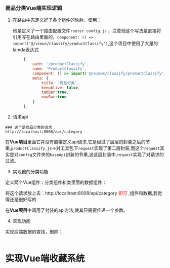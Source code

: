 ### 商品分类Vue端实现逻辑

1. 在路由中先定义好了各个组件的映射，使用：

   他是定义了一个路由配置文件`router.config.js` ，注意他这个写法是直接将引用写在路由里面的，`component: () => import('@/views/classify/productClassify')`,这个项目中使用了大量的lamda表达式

~~~javascript
		{
			path: '/productClassify',
			name: 'ProductClassify',
			component: () => import('@/views/classify/productClassify'),
			meta: {
				title: '商品分类',
				keepAlive: false,
				tabBar:true,
				navBar:true
			}
		},
~~~

2. 请求api

~~~http
### 这个是商品分类的请求
http://localhost:8008/api/category
~~~

在**Vue项目**里面它并没有直接定义api请求,它是经过了层层的封装之后的节果,`productClassify.js`->对工具包下`request`实现了第二层封装,而这个`request`其实是对`config`文件夹的`baseApi`封装的节果,这这层封装中,`request`实现了对请求的过滤。

3. 实现他的分类功能

定义两个Vue组件：分类组件和类里面的数据组件：

将这个请求放上去：http://localhost:8008/api/category <font color='red'>即可 </font>,组件和数据,我觉得还是很好写的

在**Vue项目**中调用了封装的api方法,使其只需要传递一个参数。

4. 实现功能

实现后端数据的查找，删除：

~~~java
~~~





# 实现Vue端收藏系统

  
